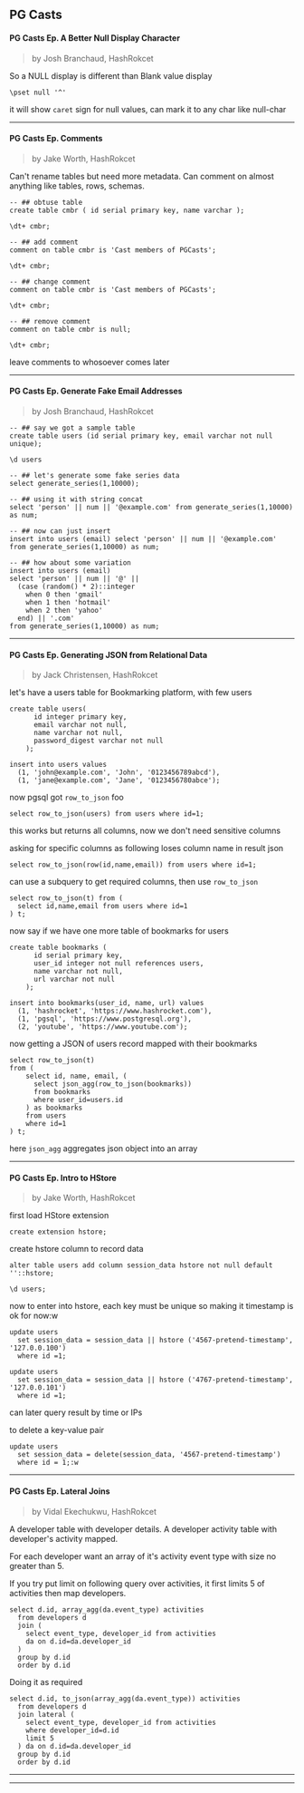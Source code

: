 
## PG Casts

#### PG Casts Ep. A Better Null Display Character
> by Josh Branchaud, HashRokcet

So a NULL display is different than Blank value display

```
\pset null '^'
```

it will show `caret` sign for null values, can mark it to any char like null-char

---

#### PG Casts Ep. Comments
> by Jake Worth, HashRokcet

Can't rename tables but need more metadata. Can comment on almost anything like tables, rows, schemas.

```
-- ## obtuse table
create table cmbr ( id serial primary key, name varchar );

\dt+ cmbr;

-- ## add comment
comment on table cmbr is 'Cast members of PGCasts';

\dt+ cmbr;

-- ## change comment
comment on table cmbr is 'Cast members of PGCasts';

\dt+ cmbr;

-- ## remove comment
comment on table cmbr is null;

\dt+ cmbr;
```

leave comments to whosoever comes later

---

#### PG Casts Ep. Generate Fake Email Addresses
> by Josh Branchaud, HashRokcet

```
-- ## say we got a sample table
create table users (id serial primary key, email varchar not null unique);

\d users

-- ## let's generate some fake series data
select generate_series(1,10000);

-- ## using it with string concat
select 'person' || num || '@example.com' from generate_series(1,10000) as num;

-- ## now can just insert
insert into users (email) select 'person' || num || '@example.com' from generate_series(1,10000) as num;

-- ## how about some variation
insert into users (email)
select 'person' || num || '@' ||
  (case (random() * 2)::integer
    when 0 then 'gmail'
    when 1 then 'hotmail'
    when 2 then 'yahoo'
  end) || '.com'
from generate_series(1,10000) as num;
```

---

#### PG Casts Ep. Generating JSON from Relational Data
> by Jack Christensen, HashRokcet

let's have a users table for Bookmarking platform, with few users

```
create table users(
      id integer primary key,
      email varchar not null,
      name varchar not null,
      password_digest varchar not null
    );

insert into users values
  (1, 'john@example.com', 'John', '0123456789abcd'),
  (1, 'jane@example.com', 'Jane', '0123456780abce');
```

now pgsql got `row_to_json` foo

```
select row_to_json(users) from users where id=1;
```

this works but returns all columns, now we don't need sensitive columns

asking for specific columns as following loses column name in result json

```
select row_to_json(row(id,name,email)) from users where id=1;
```

can use a subquery to get required columns, then use `row_to_json`

```
select row_to_json(t) from (
  select id,name,email from users where id=1
) t;
```

now say if we have one more table of bookmarks for users

```
create table bookmarks (
      id serial primary key,
      user_id integer not null references users,
      name varchar not null,
      url varchar not null
    );

insert into bookmarks(user_id, name, url) values
  (1, 'hashrocket', 'https://www.hashrocket.com'),
  (1, 'pgsql', 'https://www.postgresql.org'),
  (2, 'youtube', 'https://www.youtube.com');
```

now getting a JSON of users record mapped with their bookmarks

```
select row_to_json(t)
from (
    select id, name, email, (
      select json_agg(row_to_json(bookmarks))
      from bookmarks
      where user_id=users.id
    ) as bookmarks
    from users
    where id=1
) t;
```

here `json_agg` aggregates json object into an array

---

#### PG Casts Ep. Intro to HStore
> by Jake Worth, HashRokcet

first load HStore extension

```
create extension hstore;
```

create hstore column to record data

```
alter table users add column session_data hstore not null default ''::hstore;

\d users;
```

now to enter into hstore, each key must be unique so making it timestamp is ok for now:w


```
update users
  set session_data = session_data || hstore ('4567-pretend-timestamp', '127.0.0.100')
  where id =1;

update users
  set session_data = session_data || hstore ('4767-pretend-timestamp', '127.0.0.101')
  where id =1;
```

can later query result by time or IPs

to delete a key-value pair

```
update users
  set session_data = delete(session_data, '4567-pretend-timestamp')
  where id = 1;:w

```

---

#### PG Casts Ep. Lateral Joins
> by Vidal Ekechukwu, HashRokcet

A developer table with developer details.
A developer activity table with developer's activity mapped.

For each developer want an array of it's activity event type with size no greater than 5.

If you try put limit on following query over activities, it first limits 5 of activities then map developers.

```
select d.id, array_agg(da.event_type) activities
  from developers d
  join (
    select event_type, developer_id from activities
    da on d.id=da.developer_id
  )
  group by d.id
  order by d.id
```

Doing it as required

```
select d.id, to_json(array_agg(da.event_type)) activities
  from developers d
  join lateral (
    select event_type, developer_id from activities
    where developer_id=d.id 
    limit 5
  ) da on d.id=da.developer_id
  group by d.id
  order by d.id
```

---
---
